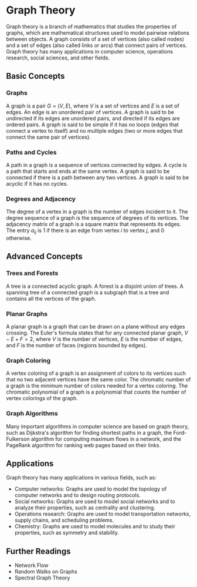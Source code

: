 # Graph Theory

Graph theory is a branch of mathematics that studies the properties of graphs, which are mathematical structures used to model pairwise relations between objects. A graph consists of a set of vertices (also called nodes) and a set of edges (also called links or arcs) that connect pairs of vertices. Graph theory has many applications in computer science, operations research, social sciences, and other fields.

## Basic Concepts

### Graphs

A graph is a pair $G = (V, E)$, where $V$ is a set of vertices and $E$ is a set of edges. An edge is an unordered pair of vertices. A graph is said to be undirected if its edges are unordered pairs, and directed if its edges are ordered pairs. A graph is said to be simple if it has no loops (edges that connect a vertex to itself) and no multiple edges (two or more edges that connect the same pair of vertices).

### Paths and Cycles

A path in a graph is a sequence of vertices connected by edges. A cycle is a path that starts and ends at the same vertex. A graph is said to be connected if there is a path between any two vertices. A graph is said to be acyclic if it has no cycles.

### Degrees and Adjacency

The degree of a vertex in a graph is the number of edges incident to it. The degree sequence of a graph is the sequence of degrees of its vertices. The adjacency matrix of a graph is a square matrix that represents its edges. The entry $a_{ij}$ is 1 if there is an edge from vertex $i$ to vertex $j$, and 0 otherwise.

## Advanced Concepts

### Trees and Forests

A tree is a connected acyclic graph. A forest is a disjoint union of trees. A spanning tree of a connected graph is a subgraph that is a tree and contains all the vertices of the graph.

### Planar Graphs

A planar graph is a graph that can be drawn on a plane without any edges crossing. The Euler's formula states that for any connected planar graph, $V - E + F = 2$, where $V$ is the number of vertices, $E$ is the number of edges, and $F$ is the number of faces (regions bounded by edges).

### Graph Coloring

A vertex coloring of a graph is an assignment of colors to its vertices such that no two adjacent vertices have the same color. The chromatic number of a graph is the minimum number of colors needed for a vertex coloring. The chromatic polynomial of a graph is a polynomial that counts the number of vertex colorings of the graph.

### Graph Algorithms

Many important algorithms in computer science are based on graph theory, such as Dijkstra's algorithm for finding shortest paths in a graph, the Ford-Fulkerson algorithm for computing maximum flows in a network, and the PageRank algorithm for ranking web pages based on their links.

## Applications

Graph theory has many applications in various fields, such as:

- Computer networks: Graphs are used to model the topology of computer networks and to design routing protocols.
- Social networks: Graphs are used to model social networks and to analyze their properties, such as centrality and clustering.
- Operations research: Graphs are used to model transportation networks, supply chains, and scheduling problems.
- Chemistry: Graphs are used to model molecules and to study their properties, such as symmetry and stability.

## Further Readings

- Network Flow
- Random Walks on Graphs
- Spectral Graph Theory
